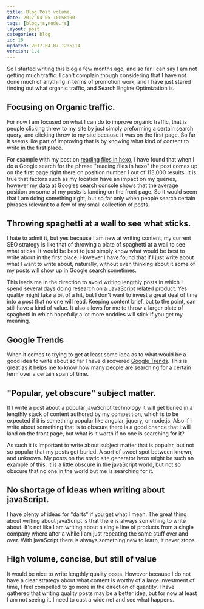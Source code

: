 ```yaml
---
title: Blog Post volume.
date: 2017-04-05 10:58:00
tags: [blog,js,node.js]
layout: post
categories: blog
id: 10
updated: 2017-04-07 12:5:14
version: 1.4
---
```


So I started writing this blog a few months ago, and so far I can say I am not getting much traffic. I can't complain though considering that I have not done much of anything in terms of promotion work, and I have just stared finding out what organic traffic, and Search Engine Optimization is.

<!-- more -->

## Focusing on Organic traffic.

For now I am focused on what I can do to improve organic traffic, that is people clicking threw to my site by just simply preforming a certain search query, and clicking threw to my site because it was on the first page. So far it seems like part of improving that is by knowing what kind of content to write in the first place.

For example with my post on [reading files in hexo](http://dustinpfister.github.io/2017/02/13/hexo-readfile/), I have found that when I do a Google search for the phrase "reading files in hexo" the post comes up on the first page right there on position number 1 out of 113,000 results. It is true that factors such as my location have an impact on my queries, however my data at [Googles search console](https://www.google.com/webmasters/tools/home?hl=en) shows that the average position on some of my posts is landing on the front page. So it would seem that I am doing something right, but so far only when people search certain phrases relevant to a few of my small collection of posts.

## Throwing spaghetti at a wall to see what sticks.

I hate to admit it, but yes because I am new at writing content, my current SEO strategy is like that of throwing a plate of spaghetti at a wall to see what sticks. It would be best to just simply know what would be best to write about in the first place. However I have found that if I just write about what I want to write about, naturally, without even thinking about it some of my posts will show up in Google search sometimes.

This leads me in the direction to avoid writing lengthly posts in which I spend several days doing research on a JavaScript related product. Yes quality might take a bit of a hit, but I don't want to invest a great deal of time into a post that no one will read. Keeping content brief, but to the point, can still have a kind of value. It also allows for me to throw a larger plate of spaghetti in which hopefully a lot more noddles will stick if you get my meaning.

## Google Trends

When it comes to trying to get at least some idea as to what would be a good idea to write about so far I have discovered [Google Trends](https://trends.google.com/trends/). This is great as it helps me to know how many people are searching for a certain term over a certain span of time.

## "Popular, yet obscure" subject matter.

If I write a post about a popular javaScript technology it will get buried in a lengthly stack of content authored by my competition, which is to be expected if it is something popular like angular, jquery, or node.js. Also if I write about something that is to obscure there is a good chance that I will land on the front page, but what is it worth if no one is searching for it?

As such it is important to write about subject matter that is popular, but not so popular that my posts get buried. A sort of sweet spot between known, and unknown. My posts on the static site generator hexo might be such an example of this, it is a little obscure in the javaScript world, but not so obscure that no one in the world but me is searching for it.

## No shortage of ideas when writing about javaScript.

I have plenty of ideas for "darts" if you get what I mean. The great thing about writing about javaScript is that there is always something to write about. It's not like I am writing about a single line of products from a single company where after a while I am just repeating the same stuff over and over. With javaScript there is always something new to learn, it never stops.

## High volume, concise, but still of value

It would be nice to write lengthly quality posts. However because I do not have a clear strategy about what content is worthy of a large investment of time, I feel compelled to go more in the direction of quantity. I have gathered that writing quality posts may be a better idea, but for now at least I am not seeing it. I need to cast a wide net and see what happens.